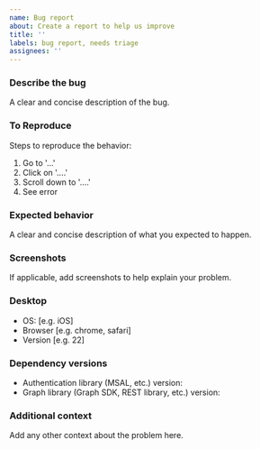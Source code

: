 ```yaml
---
name: Bug report
about: Create a report to help us improve
title: ''
labels: bug report, needs triage
assignees: ''
---
```


### Describe the bug

A clear and concise description of the bug.

### To Reproduce

Steps to reproduce the behavior:

1. Go to '...'
1. Click on '....'
1. Scroll down to '....'
1. See error

### Expected behavior

A clear and concise description of what you expected to happen.

### Screenshots

If applicable, add screenshots to help explain your problem.

### Desktop

- OS: [e.g. iOS]
- Browser [e.g. chrome, safari]
- Version [e.g. 22]

### Dependency versions

- Authentication library (MSAL, etc.) version:
- Graph library (Graph SDK, REST library, etc.) version:

### Additional context

Add any other context about the problem here.
